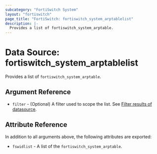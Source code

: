 ```yaml
---
subcategory: "FortiSwitch System"
layout: "fortiswitch"
page_title: "FortiSwitch: fortiswitch_system_arptablelist"
description: |-
  Provides a list of fortiswitch_system_arptable.
---
```


# Data Source: fortiswitch_system_arptablelist
Provides a list of `fortiswitch_system_arptable`.

## Argument Reference

* `filter` - (Optional) A filter used to scope the list. See [Filter results of datasource](https://registry.terraform.io/providers/fortinetdev/fortiswitch/latest/docs/guides/fgt_filter).

## Attribute Reference

In addition to all arguments above, the following attributes are exported:

* `fswidlist` -  A list of the `fortiswitch_system_arptable`.

